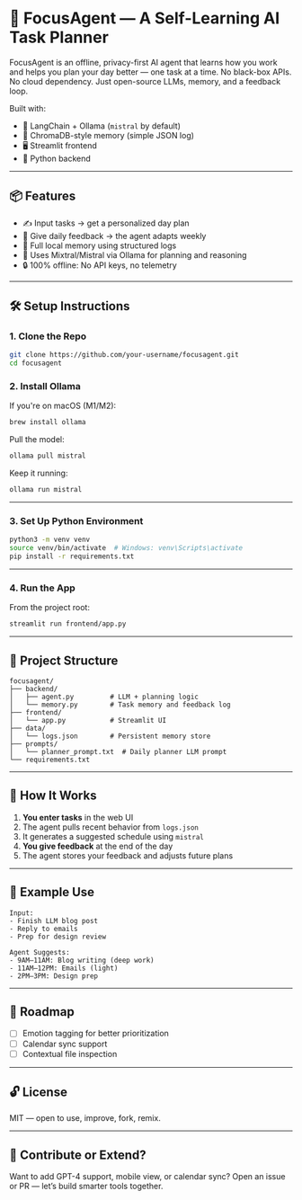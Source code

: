 # 🧠 FocusAgent — A Self-Learning AI Task Planner

FocusAgent is an offline, privacy-first AI agent that learns how you work and helps you plan your day better — one task at a time. No black-box APIs. No cloud dependency. Just open-source LLMs, memory, and a feedback loop.

Built with:
- 🧱 LangChain + Ollama (`mistral` by default)
- 🧠 ChromaDB-style memory (simple JSON log)
- 🖥️ Streamlit frontend
- 🐍 Python backend

---

## 📦 Features

- ✍️ Input tasks → get a personalized day plan
- 🔁 Give daily feedback → the agent adapts weekly
- 💾 Full local memory using structured logs
- 🧠 Uses Mixtral/Mistral via Ollama for planning and reasoning
- 🔒 100% offline: No API keys, no telemetry

---

## 🛠️ Setup Instructions

### 1. Clone the Repo

```bash
git clone https://github.com/your-username/focusagent.git
cd focusagent
```

### 2. Install Ollama

If you're on macOS (M1/M2):
```bash
brew install ollama
```

Pull the model:
```bash
ollama pull mistral
```

Keep it running:
```bash
ollama run mistral
```

---

### 3. Set Up Python Environment

```bash
python3 -m venv venv
source venv/bin/activate  # Windows: venv\Scripts\activate
pip install -r requirements.txt
```

---

### 4. Run the App

From the project root:

```bash
streamlit run frontend/app.py
```

---

## 📁 Project Structure

```
focusagent/
├── backend/
│   ├── agent.py         # LLM + planning logic
│   └── memory.py        # Task memory and feedback log
├── frontend/
│   └── app.py           # Streamlit UI
├── data/
│   └── logs.json        # Persistent memory store
├── prompts/
│   └── planner_prompt.txt  # Daily planner LLM prompt
└── requirements.txt
```

---

## 🧠 How It Works

1. **You enter tasks** in the web UI
2. The agent pulls recent behavior from `logs.json`
3. It generates a suggested schedule using `mistral`
4. **You give feedback** at the end of the day
5. The agent stores your feedback and adjusts future plans

---

## 🧪 Example Use

```
Input:
- Finish LLM blog post
- Reply to emails
- Prep for design review

Agent Suggests:
- 9AM–11AM: Blog writing (deep work)
- 11AM–12PM: Emails (light)
- 2PM–3PM: Design prep
```

---

## 🚧 Roadmap

- [ ] Emotion tagging for better prioritization
- [ ] Calendar sync support
- [ ] Contextual file inspection

---

## 🔓 License

MIT — open to use, improve, fork, remix.

---

## 👋 Contribute or Extend?

Want to add GPT-4 support, mobile view, or calendar sync? Open an issue or PR — let’s build smarter tools together.
